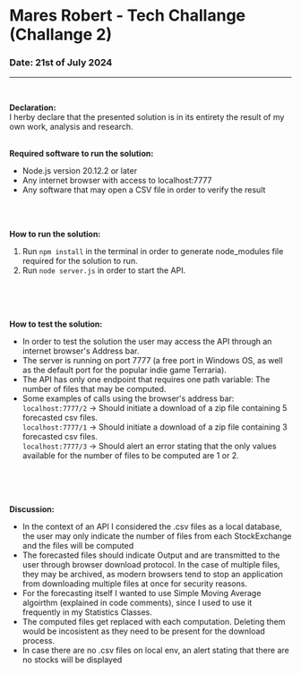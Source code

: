 # Mares Robert - Tech Challange (Challange 2)
### Date: 21st of July 2024
---
<br/>

**Declaration:**
<br/>
I herby declare that the presented solution is in its entirety the result of my own work, analysis and research.
<br/>
<br/>

**Required software to run the solution:**
* Node.js version 20.12.2 or later
* Any internet browser with access to localhost:7777
* Any software that may open a CSV file in order to verify the result
<br/>
<br/>

**How to run the solution:**
<br/>
1. Run `npm install` in the terminal in order to generate node_modules file required for the solution to run.
2. Run `node server.js` in order to start the API.
<br/>
<br/>
<br/>

**How to test the solution:**
* In order to test the solution the user may access the API through an internet browser's Address bar.
* The server is running on port 7777 (a free port in Windows OS, as well as the default port for the popular indie game Terraria).
* The API has only one endpoint that requires one path variable: The number of files that may be computed.
* Some examples of calls using the browser's address bar:<br/>
`localhost:7777/2` -> Should initiate a download of a zip file containing 5 forecasted csv files.<br/>
`localhost:7777/1` -> Should initiate a download of a zip file containing 3 forecasted csv files.<br/>
`localhost:7777/3` -> Should alert an error stating that the only values available for the number of files to be computed are 1 or 2.
<br/>
<br/>
<br/>

**Discussion:**
* In the context of an API I considered the .csv files as a local database, the user may only indicate the number of files from each StockExchange and the files will be computed
* The forecasted files should indicate Output and are transmitted to the user through browser download protocol. In the case of multiple files, they may be archived, as modern browsers tend to stop an application from downloading multiple files at once for security reasons.
* For the forecasting itself I wanted to use Simple Moving Average algoirthm (explained in code comments), since I used to use it frequently in my Statistics Classes.
* The computed files get replaced with each computation. Deleting them would be incosistent as they need to be present for the download process.
* In case there are no .csv files on local env, an alert stating that there are no stocks will be displayed